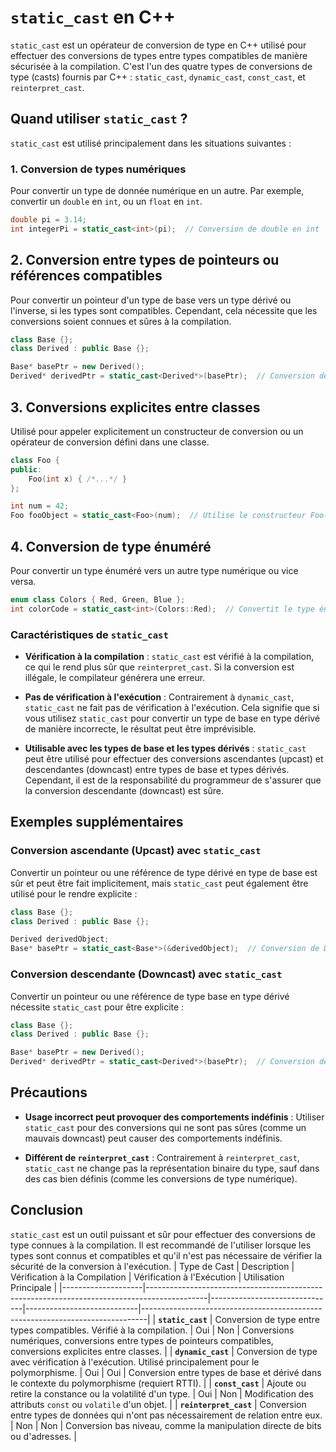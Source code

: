 # `static_cast` en C++

`static_cast` est un opérateur de conversion de type en C++ utilisé pour effectuer des conversions de types entre types compatibles de manière sécurisée à la compilation. C'est l'un des quatre types de conversions de type (casts) fournis par C++ : `static_cast`, `dynamic_cast`, `const_cast`, et `reinterpret_cast`.

## Quand utiliser `static_cast` ?

`static_cast` est utilisé principalement dans les situations suivantes :

### 1. Conversion de types numériques
Pour convertir un type de donnée numérique en un autre. Par exemple, convertir un `double` en `int`, ou un `float` en `int`.

```cpp
double pi = 3.14;
int integerPi = static_cast<int>(pi);  // Conversion de double en int
```
## 2. Conversion entre types de pointeurs ou références compatibles

Pour convertir un pointeur d'un type de base vers un type dérivé ou l'inverse, si les types sont compatibles. Cependant, cela nécessite que les conversions soient connues et sûres à la compilation.

```cpp
class Base {};
class Derived : public Base {};

Base* basePtr = new Derived();
Derived* derivedPtr = static_cast<Derived*>(basePtr);  // Conversion de pointeur de base en dérivé
```
## 3. Conversions explicites entre classes

Utilisé pour appeler explicitement un constructeur de conversion ou un opérateur de conversion défini dans une classe.

```cpp
class Foo {
public:
    Foo(int x) { /*...*/ }
};

int num = 42;
Foo fooObject = static_cast<Foo>(num);  // Utilise le constructeur Foo(int)
```
## 4. Conversion de type énuméré

Pour convertir un type énuméré vers un autre type numérique ou vice versa.

```cpp
enum class Colors { Red, Green, Blue };
int colorCode = static_cast<int>(Colors::Red);  // Convertit le type énuméré en entier
```
### Caractéristiques de `static_cast`

- **Vérification à la compilation** : `static_cast` est vérifié à la compilation, ce qui le rend plus sûr que `reinterpret_cast`. Si la conversion est illégale, le compilateur générera une erreur.

- **Pas de vérification à l'exécution** : Contrairement à `dynamic_cast`, `static_cast` ne fait pas de vérification à l'exécution. Cela signifie que si vous utilisez `static_cast` pour convertir un type de base en type dérivé de manière incorrecte, le résultat peut être imprévisible.

- **Utilisable avec les types de base et les types dérivés** : `static_cast` peut être utilisé pour effectuer des conversions ascendantes (upcast) et descendantes (downcast) entre types de base et types dérivés. Cependant, il est de la responsabilité du programmeur de s'assurer que la conversion descendante (downcast) est sûre.
## Exemples supplémentaires

### Conversion ascendante (Upcast) avec `static_cast`

Convertir un pointeur ou une référence de type dérivé en type de base est sûr et peut être fait implicitement, mais `static_cast` peut également être utilisé pour le rendre explicite :

```cpp
class Base {};
class Derived : public Base {};

Derived derivedObject;
Base* basePtr = static_cast<Base*>(&derivedObject);  // Conversion de Derived* à Base*
```
### Conversion descendante (Downcast) avec `static_cast`

Convertir un pointeur ou une référence de type base en type dérivé nécessite `static_cast` pour être explicite :

```cpp
class Base {};
class Derived : public Base {};

Base* basePtr = new Derived();
Derived* derivedPtr = static_cast<Derived*>(basePtr);  // Conversion de Base* à Derived*
```
## Précautions

- **Usage incorrect peut provoquer des comportements indéfinis** : Utiliser `static_cast` pour des conversions qui ne sont pas sûres (comme un mauvais downcast) peut causer des comportements indéfinis.

- **Différent de `reinterpret_cast`** : Contrairement à `reinterpret_cast`, `static_cast` ne change pas la représentation binaire du type, sauf dans des cas bien définis (comme les conversions de type numérique).

## Conclusion

`static_cast` est un outil puissant et sûr pour effectuer des conversions de type connues à la compilation. Il est recommandé de l'utiliser lorsque les types sont connus et compatibles et qu'il n'est pas nécessaire de vérifier la sécurité de la conversion à l'exécution.
| Type de Cast       | Description                                                                                 | Vérification à la Compilation | Vérification à l'Exécution | Utilisation Principale                                                        |
|--------------------|---------------------------------------------------------------------------------------------|-------------------------------|----------------------------|-------------------------------------------------------------------------------|
| **`static_cast`**  | Conversion de type entre types compatibles. Vérifié à la compilation.                      | Oui                           | Non                        | Conversions numériques, conversions entre types de pointeurs compatibles, conversions explicites entre classes. |
| **`dynamic_cast`** | Conversion de type avec vérification à l'exécution. Utilisé principalement pour le polymorphisme. | Oui                           | Oui                        | Conversion entre types de base et dérivé dans le contexte du polymorphisme (requiert RTTI). |
| **`const_cast`**   | Ajoute ou retire la constance ou la volatilité d'un type.                                  | Oui                           | Non                        | Modification des attributs `const` ou `volatile` d'un objet.                 |
| **`reinterpret_cast`** | Conversion entre types de données qui n'ont pas nécessairement de relation entre eux.     | Non                           | Non                        | Conversion bas niveau, comme la manipulation directe de bits ou d'adresses.  |

